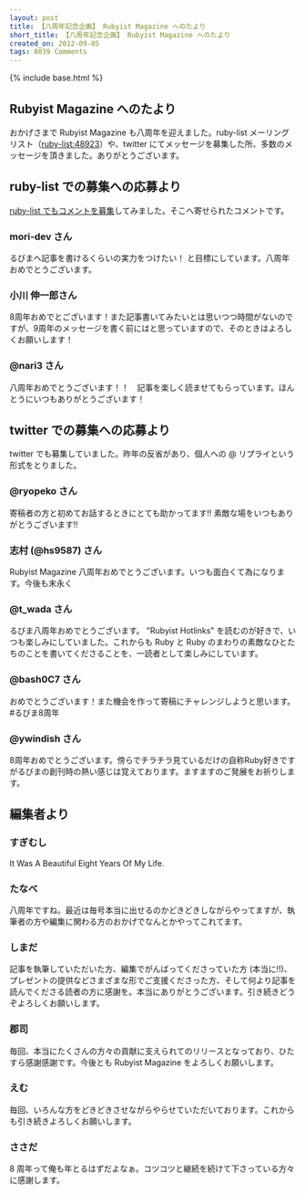 ```yaml
---
layout: post
title: 【八周年記念企画】 Rubyist Magazine へのたより
short_title: 【八周年記念企画】 Rubyist Magazine へのたより
created_on: 2012-09-05
tags: 0039 Comments
---
```

{% include base.html %}


## Rubyist Magazine へのたより

おかげさまで Rubyist Magazine も八周年を迎えました。ruby-list メーリングリスト（[ruby-list:48923](http://blade.nagaokaut.ac.jp/cgi-bin/scat.rb/ruby/ruby-list/48923)）や、twitter にてメッセージを募集した所、多数のメッセージを頂きました。ありがとうございます。

## ruby-list での募集への応募より

[ruby-list でもコメントを募集](http://blade.nagaokaut.ac.jp/cgi-bin/scat.rb/ruby/ruby-list/48923)してみました。そこへ寄せられたコメントです。

### mori-dev さん

るびまへ記事を書けるくらいの実力をつけたい！ と目標にしています。八周年おめでとうございます。

### 小川 伸一郎さん

8周年おめでとございます！また記事書いてみたいとは思いつつ時間がないのですが、9周年のメッセージを書く前にはと思っていますので、そのときはよろしくお願いします！

### @nari3 さん

八周年おめでとうございます！！　記事を楽しく読ませてもらっています。ほんとうにいつもありがとうございます！

## twitter での募集への応募より

twitter でも募集していました。昨年の反省があり、個人への @ リプライという形式をとりました。

### @ryopeko さん

寄稿者の方と初めてお話するときにとても助かってます!! 素敵な場をいつもありがとうございます!!

### 志村 (@hs9587) さん

Rubyist Magazine 八周年おめでとうございます。いつも面白くて為になります。今後も末永く

### @t_wada さん

るびま八周年おめでとうございます。 "Rubyist Hotlinks" を読むのが好きで、いつも楽しみにしていました。これからも Ruby と Ruby のまわりの素敵なひとたちのことを書いてくださることを、一読者として楽しみにしています。

### @bash0C7 さん

おめでとうございます！また機会を作って寄稿にチャレンジしようと思います。 #るびま8周年

### @ywindish さん

8周年おめでとうございます。傍らでチラチラ見ているだけの自称Ruby好きですがるびまの創刊時の熱い感じは覚えております。ますますのご発展をお祈りします。

## 編集者より

### すぎむし

It Was A Beautiful Eight Years Of My Life.

### たなべ

八周年ですね。最近は毎号本当に出せるのかどきどきしながらやってますが、執筆者の方や編集に関わる方のおかげでなんとかやってこれてます。

### しまだ

記事を執筆していただいた方、編集でがんばってくださっていた方 (本当に!!)、プレゼントの提供などさまざまな形でご支援くださった方、そして何より記事を読んでくださる読者の方に感謝を。本当にありがとうございます。引き続きどうぞよろしくお願いします。

### 郡司

毎回、本当にたくさんの方々の貢献に支えられてのリリースとなっており、ひたすら感謝感謝です。今後とも Rubyist Magazine をよろしくお願いします。

### えむ

毎回、いろんな方をどきどきさせながらやらせていただいております。これからも引き続きよろしくお願いします。

### ささだ

8 周年って俺も年とるはずだよなぁ。コツコツと継続を続けて下さっている方々に感謝します。


